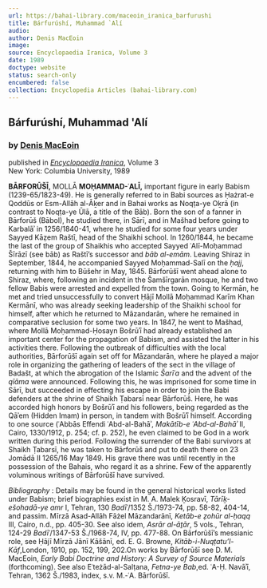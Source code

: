 ```yaml
---
url: https://bahai-library.com/maceoin_iranica_barfurushi
title: Bárfurúshí, Muhammad `Alí
audio: 
author: Denis MacEoin
image: 
source: Encyclopaedia Iranica, Volume 3
date: 1989
doctype: website
status: search-only
encumbered: false
collection: Encyclopedia Articles (bahai-library.com)
---
```



## Bárfurúshí, Muhammad 'Alí

### by [Denis MacEoin](https://bahai-library.com/author/Denis+MacEoin)

published in [_Encyclopaedia Iranica_](https://bahai-library.com/series/Encyclopaedia%20Iranica), Volume 3  
New York: Columbia University, 1989


**BĀRFORŪŠĪ,** MOLLĀ **MOḤAMMAD-ʿALĪ,** important figure in early Babism (1239-65/1823-­49). He is generally referred to in Babi sources as Ḥażrat-e Qoddūs or Esm-Allāh al-Āḵer and in Bahai works as Noqṭa-ye Oḵrā (in contrast to Noqṭa-ye Ūlā, a title of the Bāb). Born the son of a fanner in Bārforūš (Bābol), he studied there, in Sārī, and in Mašhad before going to Karbalāʾ in 1256/1840-41, where he studied for some four years under Sayyed Kāẓem Raštī, head of the Shaikhi school. In 1260/1844, he became the last of the group of Shaikhis who accepted Sayyed ʿAlī-Moḥammad Šīrāzī (see bāb) as Raštī’s successor and _bāb al-emām_. Leaving Shiraz in September, 1844, he accompanied Sayyed Moḥammad-Salī on the _ḥajj_, returning with him to Būšehr in May, 1845. Bārforūšī went ahead alone to Shiraz, where, following an incident in the Šamšīrgarān mosque, he and two fellow Babis were arrested and expelled from the town. Going to Kermān, he met and tried unsuccessfully to convert Ḥājī Mollā Moḥammad Karīm Khan Kermānī, who was already seeking leadership of the Shaikhi school for himself, after which he returned to Māzandarān, where he remained in comparative seclusion for some two years. In 1847, he went to Mašhad, where Mollā Moḥammad-Ḥosayn Bošrūʾī had already es­tablished an important center for the propagation of Babism, and assisted the latter in his activities there. Following the outbreak of difficulties with the local authorities, Bārforūšī again set off for Māzandarān, where he played a major role in organizing the gathering of leaders of the sect in the village of Badašt, at which the abrogation of the Islamic _Šarīʿa_ and the advent of the _qīāma_ were announced. Following this, he was imprisoned for some time in Sārī, but succeeded in effecting his escape in order to join the Babi defenders at the shrine of Shaikh Ṭabarsī near Bārforūš. Here, he was accorded high honors by Bošrūʾī and his fol­lowers, being regarded as the Qāʾem (Hidden Imam) in person, in tandem with Bošrūʾī himself. According to one source (ʿAbbās Effendi ʿAbd-al-Bahāʾ, _Makātīb-e ʿAbd-al-Bahāʾ_ II, Cairo, 1330/1912, p. 254; cf. p. 252), he even claimed to be God in a work written during this period. Following the surrender of the Babi survivors at Shaikh Ṭabarsī, he was taken to Bārforūš and put to death there on 23 Jomādā II 1265/16 May 1849. His grave there was until recently in the possession of the Bahais, who regard it as a shrine. Few of the apparently voluminous writings of Bārforūšī have survived.

_Bibliography_ : Details may be found in the general historical works listed under Babism; brief biographies exist in M. A. Malek Ḵosravī, _Tārīḵ-ešohadā-ye amr_ I, Tehran, 130 _Badīʿ_/1352 Š./1973-74, pp. 58-82, 404-14, and passim. Mīrzā Asad-Allāh Fāżel Māzandarānī, _Ketāb-e ẓohūr al-ḥaqq_ III, Cairo, n.d., pp. 405-30. See also idem, _Asrār al-āṯār_, 5 vols., Tehran, 124-29 _Badīʿ_/1347-53 Š./1968-74, IV, pp. 477-88. On Bārforūšī’s messianic role, see Ḥājī Mīrzā Jānī Kāšānī, ed. E. G. Browne, _Kitāb-i-­Nuqṭatu’l-Kāf_,London, 1910, pp. 152, 199, 202.On works by Bārforūšī see D. M. MacEoin, _Early Babi Doctrine and History: A Survey of Source Materials_ (forthcoming). See also Eʿteżād-al-Salṭana, _Fetna-ye Bab_,ed. ʿA-Ḥ. Navāʾī, Tehran, 1362 Š./1983, index, s.v. M.-ʿA. Bārforūšī.